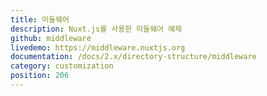 ```yaml
---
title: 미들웨어
description: Nuxt.js를 사용한 미들웨어 예제
github: middleware
livedemo: https://middleware.nuxtjs.org
documentation: /docs/2.x/directory-structure/middleware
category: customization
position: 206
---
```

